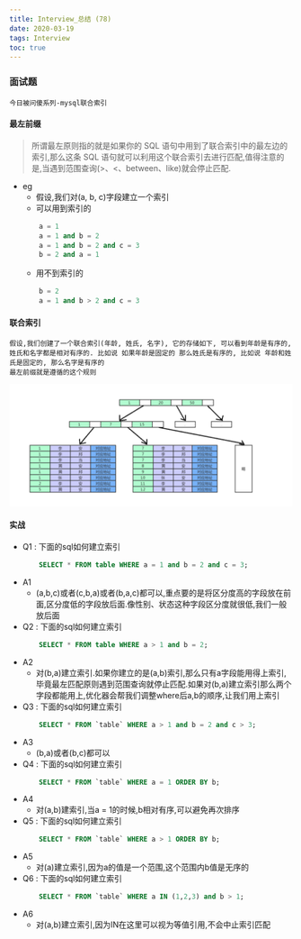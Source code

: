 ```yaml
---
title: Interview_总结 (78)
date: 2020-03-19
tags: Interview
toc: true
---
```


### 面试题
    今日被问傻系列-mysql联合索引

<!-- more -->

#### 最左前缀
> 所谓最左原则指的就是如果你的 SQL 语句中用到了联合索引中的最左边的索引,那么这条 SQL 语句就可以利用这个联合索引去进行匹配,值得注意的是,当遇到范围查询(>、<、between、like)就会停止匹配.
- eg
    * 假设,我们对(a, b, c)字段建立一个索引
    * 可以用到索引的
    ```sql
        a = 1
        a = 1 and b = 2
        a = 1 and b = 2 and c = 3
        b = 2 and a = 1
    ```
    * 用不到索引的
    ```sql
        b = 2
        a = 1 and b > 2 and c = 3 
    ```

#### 联合索引
    假设,我们创建了一个联合索引(年龄, 姓氏, 名字), 它的存储如下, 可以看到年龄是有序的, 姓氏和名字都是相对有序的. 比如说 如果年龄是固定的 那么姓氏是有序的, 比如说 年龄和姓氏是固定的, 那么名字是有序的
    最左前缀就是遵循的这个规则
![联合索引](/img/20200319_1.png)

#### 实战
- Q1 : 下面的sql如何建立索引
    ```sql
        SELECT * FROM table WHERE a = 1 and b = 2 and c = 3;
    ```
- A1
    * (a,b,c)或者(c,b,a)或者(b,a,c)都可以,重点要的是将区分度高的字段放在前面,区分度低的字段放后面.像性别、状态这种字段区分度就很低,我们一般放后面
- Q2 : 下面的sql如何建立索引
    ```sql
        SELECT * FROM table WHERE a > 1 and b = 2; 
    ```
- A2
    * 对(b,a)建立索引.如果你建立的是(a,b)索引,那么只有a字段能用得上索引,毕竟最左匹配原则遇到范围查询就停止匹配.如果对(b,a)建立索引那么两个字段都能用上,优化器会帮我们调整where后a,b的顺序,让我们用上索引
- Q3 : 下面的sql如何建立索引
    ```sql
        SELECT * FROM `table` WHERE a > 1 and b = 2 and c > 3; 
    ```
- A3
    *  (b,a)或者(b,c)都可以
- Q4 : 下面的sql如何建立索引
    ```sql
        SELECT * FROM `table` WHERE a = 1 ORDER BY b;
    ```
- A4
    * 对(a,b)建索引,当a = 1的时候,b相对有序,可以避免再次排序
- Q5 : 下面的sql如何建立索引
    ```sql
        SELECT * FROM `table` WHERE a > 1 ORDER BY b; 
    ```
- A5
    * 对(a)建立索引,因为a的值是一个范围,这个范围内b值是无序的
- Q6 : 下面的sql如何建立索引
    ```sql
        SELECT * FROM `table` WHERE a IN (1,2,3) and b > 1;
    ```
- A6
    * 对(a,b)建立索引,因为IN在这里可以视为等值引用,不会中止索引匹配



